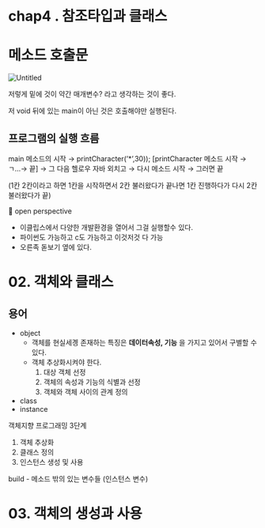 # chap4 . 참조타입과 클래스

# 메소드 호출문

![Untitled](chap4%20%E1%84%8E%E1%85%A1%E1%86%B7%E1%84%8C%E1%85%A9%E1%84%90%E1%85%A1%E1%84%8B%E1%85%B5%E1%86%B8%E1%84%80%E1%85%AA%20%E1%84%8F%E1%85%B3%E1%86%AF%E1%84%85%E1%85%A2%E1%84%89%E1%85%B3%20e0ad955ae2f744bb9bf28ec14a7807a7/Untitled.png)

저렇게 밑에 것이 약간 매개변수? 라고 생각하는 것이 좋다.

저 void 뒤에 있는 main이 아닌 것은 호출해야만 실행된다.

## 프로그램의 실행 흐름

main 메소드의 시작 → printCharacter(’*’,30)); [printCharacter 메소드 시작 → ㄱ...→ 끝] → 그 다음 헬로우 자바 외치고 → 다시 메소드 시작 → 그러면 끝 

(1칸 2칸이라고 하면 1칸을 시작하면서 2칸 불러왔다가 끝나면 1칸 진행하다가 다시 2칸 불러왔다가 끝)

🐶 open perspective

- 이클립스에서 다양한 개발환경을 열어서 그걸 실행할수 있다.
- 파이썬도 가능하고 c도 가능하고 이것저것 다 가능
- 오른족 돋보기 옆에 있다.

# 02. 객체와 클래스

## 용어

- object
    - 객체를 현실세곙 존재하는 특징은 **데이터속성, 기능** 을 가지고 있어서 구별할 수 있다.
    - 객체 추상화시켜야 한다.
        1. 대상 객체 선정
        2. 객체의 속성과 기능의 식별과 선정
        3. 객체와 객체 사이의 관계 정의
- class
- instance

객체지향 프로그래밍 3단계

1. 객체 추상화
2. 클래스 정의
3. 인스턴스 생성 및 사용

build - 메소드 밖의 있는 변수들 (인스턴스 변수)

# 03. 객체의 생성과 사용